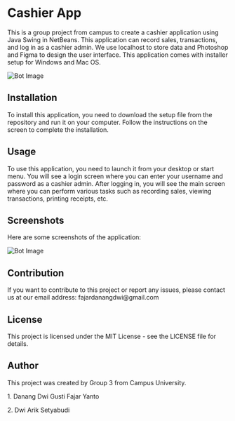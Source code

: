 <h1>Cashier App</h1>
<p>This is a group project from campus to create a cashier application using Java Swing in NetBeans. This application can record sales, transactions, and log in as a cashier admin. We use localhost to store data and Photoshop and Figma to design the user interface. This application comes with installer setup for Windows and Mac OS.</p>

![Bot Image](https://github.com/danangdwigustifajaryanto/Kopilaris/blob/b79cf1db31c4de55dbfee1522a63f87c38c330eb/maxresdefault%20(1).jpg)

<h2>Installation</h2>
<p>To install this application, you need to download the setup file from the repository and run it on your computer. Follow the instructions on the screen to complete the installation.</p>
<h2>Usage</h2>
<p>To use this application, you need to launch it from your desktop or start menu. You will see a login screen where you can enter your username and password as a cashier admin. After logging in, you will see the main screen where you can perform various tasks such as recording sales, viewing transactions, printing receipts, etc.</p>
<h2>Screenshots</h2>
<p>Here are some screenshots of the application:</p>

![Bot Image](https://github.com/danangdwigustifajaryanto/Kopilaris/blob/4531bd5c8b1d84305c85a391156ee78c71b26622/maxresdefault.jpg)

<h2>Contribution</h2>
<p>If you want to contribute to this project or report any issues, please contact us at our email address: fajardanangdwi@gmail.com</p>
<h2>License</h2>
<p>This project is licensed under the MIT License - see the LICENSE file for details.</p>
<h2>Author</h2>
<p>This project was created by Group 3 from Campus University.</p>
<p>1. Danang Dwi Gusti Fajar Yanto</p>
<p>2. Dwi Arik Setyabudi</p>
